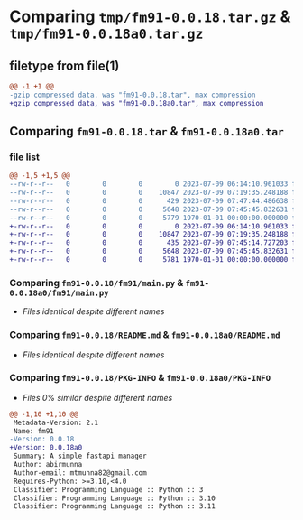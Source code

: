 # Comparing `tmp/fm91-0.0.18.tar.gz` & `tmp/fm91-0.0.18a0.tar.gz`

## filetype from file(1)

```diff
@@ -1 +1 @@
-gzip compressed data, was "fm91-0.0.18.tar", max compression
+gzip compressed data, was "fm91-0.0.18a0.tar", max compression
```

## Comparing `fm91-0.0.18.tar` & `fm91-0.0.18a0.tar`

### file list

```diff
@@ -1,5 +1,5 @@
--rw-r--r--   0        0        0        0 2023-07-09 06:14:10.961033 fm91-0.0.18/fm91/__init__.py
--rw-r--r--   0        0        0    10847 2023-07-09 07:19:35.248188 fm91-0.0.18/fm91/main.py
--rw-r--r--   0        0        0      429 2023-07-09 07:47:44.486638 fm91-0.0.18/pyproject.toml
--rw-r--r--   0        0        0     5648 2023-07-09 07:45:45.832631 fm91-0.0.18/README.md
--rw-r--r--   0        0        0     5779 1970-01-01 00:00:00.000000 fm91-0.0.18/PKG-INFO
+-rw-r--r--   0        0        0        0 2023-07-09 06:14:10.961033 fm91-0.0.18a0/fm91/__init__.py
+-rw-r--r--   0        0        0    10847 2023-07-09 07:19:35.248188 fm91-0.0.18a0/fm91/main.py
+-rw-r--r--   0        0        0      435 2023-07-09 07:45:14.727203 fm91-0.0.18a0/pyproject.toml
+-rw-r--r--   0        0        0     5648 2023-07-09 07:45:45.832631 fm91-0.0.18a0/README.md
+-rw-r--r--   0        0        0     5781 1970-01-01 00:00:00.000000 fm91-0.0.18a0/PKG-INFO
```

### Comparing `fm91-0.0.18/fm91/main.py` & `fm91-0.0.18a0/fm91/main.py`

 * *Files identical despite different names*

### Comparing `fm91-0.0.18/README.md` & `fm91-0.0.18a0/README.md`

 * *Files identical despite different names*

### Comparing `fm91-0.0.18/PKG-INFO` & `fm91-0.0.18a0/PKG-INFO`

 * *Files 0% similar despite different names*

```diff
@@ -1,10 +1,10 @@
 Metadata-Version: 2.1
 Name: fm91
-Version: 0.0.18
+Version: 0.0.18a0
 Summary: A simple fastapi manager
 Author: abirmunna
 Author-email: mtmunna82@gmail.com
 Requires-Python: >=3.10,<4.0
 Classifier: Programming Language :: Python :: 3
 Classifier: Programming Language :: Python :: 3.10
 Classifier: Programming Language :: Python :: 3.11
```

